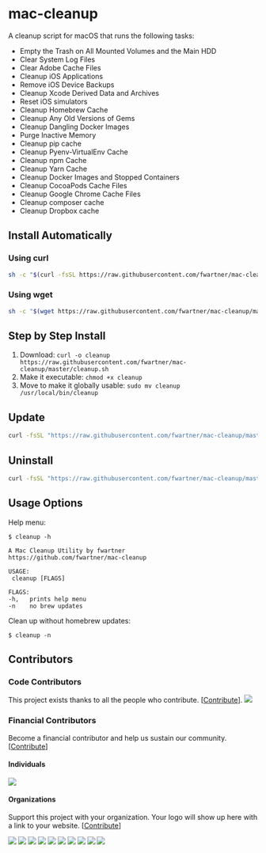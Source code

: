# mac-cleanup

A cleanup script for macOS that runs the following tasks:

* Empty the Trash on All Mounted Volumes and the Main HDD
* Clear System Log Files
* Clear Adobe Cache Files
* Cleanup iOS Applications
* Remove iOS Device Backups
* Cleanup Xcode Derived Data and Archives
* Reset iOS simulators
* Cleanup Homebrew Cache
* Cleanup Any Old Versions of Gems
* Cleanup Dangling Docker Images
* Purge Inactive Memory
* Cleanup pip cache
* Cleanup Pyenv-VirtualEnv Cache
* Cleanup npm Cache
* Cleanup Yarn Cache
* Cleanup Docker Images and Stopped Containers
* Cleanup CocoaPods Cache Files
* Cleanup Google Chrome Cache Files
* Cleanup composer cache
* Cleanup Dropbox cache

## Install Automatically

### Using curl

```bash
sh -c "$(curl -fsSL https://raw.githubusercontent.com/fwartner/mac-cleanup/master/installer.sh)"
```

### Using wget

```bash
sh -c "$(wget https://raw.githubusercontent.com/fwartner/mac-cleanup/master/installer.sh -O -)"
```

## Step by Step Install

1. Download: `curl -o cleanup https://raw.githubusercontent.com/fwartner/mac-cleanup/master/cleanup.sh`
2. Make it executable: `chmod +x cleanup`
3. Move to make it globally usable: `sudo mv cleanup /usr/local/bin/cleanup`

## Update

```bash
curl -fsSL "https://raw.githubusercontent.com/fwartner/mac-cleanup/master/installer.sh" | bash -s update
```

## Uninstall

```bash
curl -fsSL "https://raw.githubusercontent.com/fwartner/mac-cleanup/master/installer.sh" | bash -s uninstall
```

## Usage Options

Help menu:

```
$ cleanup -h

A Mac Cleanup Utility by fwartner
https://github.com/fwartner/mac-cleanup

USAGE:
 cleanup [FLAGS]

FLAGS:
-h,   prints help menu
-n    no brew updates
```

Clean up without homebrew updates:

```
$ cleanup -n
```

## Contributors

### Code Contributors

This project exists thanks to all the people who contribute. [[Contribute](CONTRIBUTING.md)].
<a href="https://github.com/fwartner/mac-cleanup/graphs/contributors"><img src="https://opencollective.com/mac-cleanup/contributors.svg?width=890&button=false" /></a>

### Financial Contributors

Become a financial contributor and help us sustain our community. [[Contribute](https://opencollective.com/mac-cleanup/contribute)]

#### Individuals

<a href="https://opencollective.com/mac-cleanup"><img src="https://opencollective.com/mac-cleanup/individuals.svg?width=890"></a>

#### Organizations

Support this project with your organization. Your logo will show up here with a link to your website. [[Contribute](https://opencollective.com/mac-cleanup/contribute)]

<a href="https://opencollective.com/mac-cleanup/organization/0/website"><img src="https://opencollective.com/mac-cleanup/organization/0/avatar.svg"></a>
<a href="https://opencollective.com/mac-cleanup/organization/1/website"><img src="https://opencollective.com/mac-cleanup/organization/1/avatar.svg"></a>
<a href="https://opencollective.com/mac-cleanup/organization/2/website"><img src="https://opencollective.com/mac-cleanup/organization/2/avatar.svg"></a>
<a href="https://opencollective.com/mac-cleanup/organization/3/website"><img src="https://opencollective.com/mac-cleanup/organization/3/avatar.svg"></a>
<a href="https://opencollective.com/mac-cleanup/organization/4/website"><img src="https://opencollective.com/mac-cleanup/organization/4/avatar.svg"></a>
<a href="https://opencollective.com/mac-cleanup/organization/5/website"><img src="https://opencollective.com/mac-cleanup/organization/5/avatar.svg"></a>
<a href="https://opencollective.com/mac-cleanup/organization/6/website"><img src="https://opencollective.com/mac-cleanup/organization/6/avatar.svg"></a>
<a href="https://opencollective.com/mac-cleanup/organization/7/website"><img src="https://opencollective.com/mac-cleanup/organization/7/avatar.svg"></a>
<a href="https://opencollective.com/mac-cleanup/organization/8/website"><img src="https://opencollective.com/mac-cleanup/organization/8/avatar.svg"></a>
<a href="https://opencollective.com/mac-cleanup/organization/9/website"><img src="https://opencollective.com/mac-cleanup/organization/9/avatar.svg"></a>
